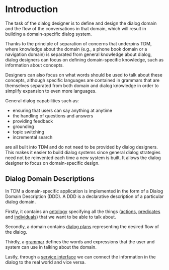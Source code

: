 # Introduction

The task of the dialog designer is to define and design the dialog domain and the flow of the conversations in that domain, which will result in building a domain-specific dialog system.

Thanks to the principle of separation of concerns that underpins TDM, where knowledge about the domain (e.g., a phone book domain or a navigation domain) is separated from general knowledge about dialog, dialog designers can focus on defining domain-specific knowledge, such as information about concepts.

Designers can also focus on what words should be used to talk about these concepts, although specific languages are contained in grammars that are themselves separated from both domain and dialog knowledge in order to simplify expansion to even more languages.

General dialog capabilities such as:

- ensuring that users can say anything at anytime
- the handling of questions and answers
- providing feedback
- grounding
- topic switching
- incremental search

are all built into TDM and do not need to be provided by dialog designers. This makes it easier to build dialog systems since general dialog strategies need not be reinvented each time a new system is built. It allows the dialog designer to focus on domain-specific design.

## Dialog Domain Descriptions

In TDM a domain-specific application is implemented in the form of a Dialog Domain Description (DDD). A DDD is a declarative description of a particular dialog domain.

Firstly, it contains an [ontology](tutorial.md#step-3-ontology) specifying all the things ([actions](../formalism.md#actions), [predicates](../formalism.md#predicates) and [individuals](../formalism.md#individuals)) that we want to be able to talk about.

Secondly, a domain contains [dialog plans](tutorial.md#step-5-plan) representing the desired flow of the dialog.

Thirdly, a [grammar](tutorial.md#step-4-grammar) defines the words and expressions that the user and system can use in talking about the domain.

Lastly, through a [service interface](tutorial.md#step-6-service-interface) we can connect the information in the dialog to the real world and vice versa.
